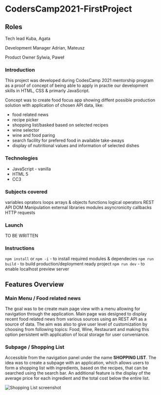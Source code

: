 # CodersCamp2021-FirstProject

## Roles

Tech lead Kuba, Agata

Development Manager Adrian, Mateusz

Product Owner Sylwia, Paweł

### Introduction

This project was developed during CodesCamp 2021 mentorship program as a proof of concept of being able to apply in practie our development skills in HTML, CSS & primarly JavaScript.

Concept was to create food focus app showing diffent possible production solution with application of chosen API data, like:

- food related news
- recipe picker
- shopping list/basked based on selected recipes
- wine selector
- wine and food paring
- search facility for prefered food in available take-aways
- display of nutiritional values and information of selected dishes

### Technologies

- JavaScript - vanilla
- HTML 5
- CC3

### Subjects covered

variables
oprators
loops
arrays & objects
functions
logical operators
REST API
DOM Manipulation
external libraries
modules
asyncronicity
callbacks
HTTP requests

### Launch

TO BE WRITTEN

### Instructions

`npm install` or `npm -i` - to install required modules & dependecies
`npm run build` - to build production/deployment ready project
`npm run dev` - to enable localhost preview server

## Features Overview

### Main Menu / Food related news

The goal was to be create main page view with a menu allowing for navigation through the application. Main page was designed to display recent food related news from various sources using an REST API as a source of data. The aim was also to give user level of customization by choosing from following topics: Food, Wine, Restaurant and making this option persistent with application of local storage for user conveniance.

### Subpage / Shopping List

Accessible from the navigation panel under the name **SHOPPING LIST**.
The idea was to create a subpage with an application, which allows users to form a shopping list with ingredients, based on the recipes, that can be searched using the search bar. An additional feature is the display of the average price for each ingredient and the total cost below the entire list.

![Shopping List screenshot](https://i.postimg.cc/W4XGjHSp/shopping-list-ss.png)
